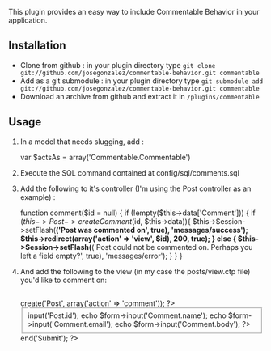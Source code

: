 This plugin provides an easy way to include Commentable Behavior in your application.

## Installation
- Clone from github : in your plugin directory type `git clone git://github.com/josegonzalez/commentable-behavior.git commentable`
- Add as a git submodule : in your plugin directory type `git submodule add git://github.com/josegonzalez/commentable-behavior.git commentable`
- Download an archive from github and extract it in `/plugins/commentable`

## Usage
1. In a model that needs slugging, add :

    var $actsAs = array('Commentable.Commentable')

2. Execute the SQL command contained at config/sql/comments.sql

3. Add the following to it's controller (I'm using the Post controller as an example) :

    function comment($id = null) {
        if (!empty($this->data['Comment'])) {
            if ($this->Post->createComment($id, $this->data)){
                $this->Session->setFlash(__('Post was commented on', true), 'messages/success');
                $this->redirect(array('action' => 'view', $id), 200, true);
            } else {
                $this->Session->setFlash(__('Post could not be commented on. Perhaps you left a field empty?', true), 'messages/error');
            }
        }
    }

4. And add the following to the view (in my case the posts/view.ctp file) you'd like to comment on:

    <h2><?php __('Post a Comment'); ?></h2>
    <?php echo $form->create('Post', array('action' => 'comment')); ?>
        <fieldset>
            <legend><?php __('Add Comment');?></legend>
            <?php
                echo $form->input('Post.id');
                echo $form->input('Comment.name');
                echo $form->input('Comment.email');
                echo $form->input('Comment.body');
            ?>
        </fieldset>
    <?php echo $form->end('Submit'); ?>